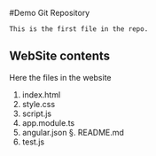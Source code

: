 #Demo  Git Repository

	This is the first file in the repo.

## WebSite contents
Here the files in the website

1. index.html
1. style.css
3. script.js
4. app.module.ts
5. angular.json
§. README.md
7. test.js
